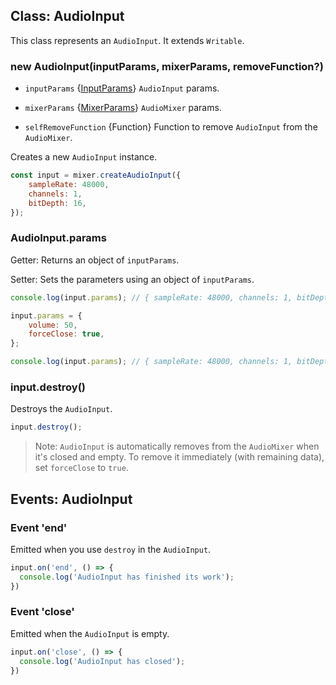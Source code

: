 ## Class: AudioInput
This class represents an `AudioInput`. It extends `Writable`.

### new AudioInput(inputParams, mixerParams, removeFunction?)
 - `inputParams` {[InputParams](./AudioMixer.md#audiomixercreateaudioinputinputparams)} `AudioInput` params.
  
 - `mixerParams` {[MixerParams](./AudioMixer.md#new-audiomixermixerparams)} `AudioMixer` params.
  
 - `selfRemoveFunction` {Function} Function to remove `AudioInput` from the `AudioMixer`.

Creates a new `AudioInput` instance.

```js
const input = mixer.createAudioInput({
    sampleRate: 48000,
    channels: 1,
    bitDepth: 16,
});
```

### AudioInput.params
Getter: Returns an object of `inputParams`.

Setter: Sets the parameters using an object of `inputParams`.

```js
console.log(input.params); // { sampleRate: 48000, channels: 1, bitDepth: 16 }

input.params = {
    volume: 50,
    forceClose: true,
};

console.log(input.params); // { sampleRate: 48000, channels: 1, bitDepth: 16, volume: 50, forceClose: true }
```

### input.destroy()
Destroys the `AudioInput`.

```js
input.destroy();
```

> Note: `AudioInput` is automatically removes from the `AudioMixer` when it's closed and empty.
> To remove it immediately (with remaining data), set `forceClose` to `true`.


## Events: AudioInput

### Event 'end'
Emitted when you use `destroy` in the `AudioInput`.

```js
input.on('end', () => {
  console.log('AudioInput has finished its work');
})
```

### Event 'close'
Emitted when the `AudioInput` is empty.

```js
input.on('close', () => {
  console.log('AudioInput has closed');
})
```